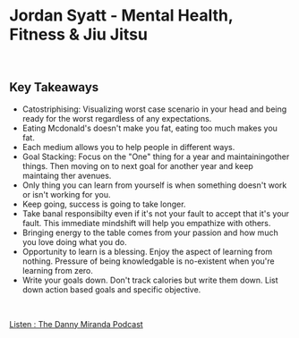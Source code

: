 # Jordan Syatt - Mental Health, Fitness & Jiu Jitsu
<br>

## Key Takeaways <br>

* Catostriphising: Visualizing worst case scenario in your head and being ready for the worst regardless of any expectations.
* Eating Mcdonald's doesn't make you fat, eating too much makes you fat.
* Each medium allows you to help people in different ways. 
* Goal Stacking: Focus on the "One" thing for a year and maintainingother things. Then moving on to next goal for another year and keep maintaing ther avenues.
* Only thing you can learn from yourself is when something doesn't work or isn't working for you.
* Keep going, success is going to take longer. 
* Take banal responsibilty even if it's not your fault to accept that it's your fault. This immediate mindshift will help you empathize with others.
* Bringing energy to the table comes from your passion and how much you love doing what you do.
* Opportunity to learn is a blessing. Enjoy the aspect of learning from nothing. Pressure of being knowledgable is no-existent when you're learning from zero.
* Write your goals down. Don't track calories but write them down. List down action based goals and specific objective.

<br>

[Listen : The Danny Miranda Podcast](https://dannymiranda.com/045-jordan-syatt/)

